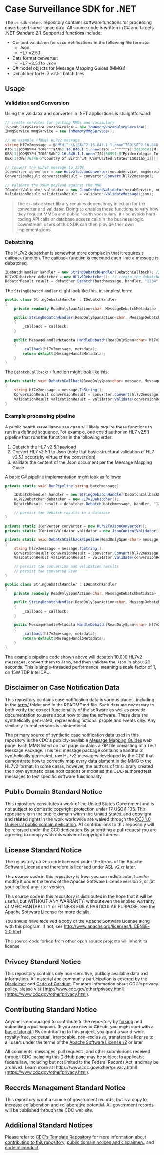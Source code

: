 # Case Surveillance SDK for .NET

The `cs-sdk-dotnet` repository contains software functions for processing case-based surveillance data. All source code is written in C# and targets .NET Standard 2.1. Supported functions include:

- Content validation for case notifications in the following file formats:
    - Json
    - HL7 v2.5.1
- Data format converter:
    - HL7 v2.5.1 to Json
- C# model objects for Message Mapping Guides (MMGs)
- Debatcher for HL7 v2.5.1 batch files

## Usage

### Validation and Conversion
Using the validator and converter in .NET applications is straightforward:

```csharp
// create services for getting MMGs and vocabulary
IVocabularyService vocabService = new InMemoryVocabularyService();
IMmgService mmgService = new InMemoryMmgService();

// an example (fake) HL7v2 message
string hl7v2message = @"MSH|^~\&|SAN^2.16.840.1.1.nnnn^ISO|SF^2.16.840.1.1.nnnn^ISO|PHINCDS^2.16.840.1.1.4.3.2.10^ISO|PHIN^2.16.840.1.1^ISO|20141225120030.1234-0500||ORU^R01^ORU_R01|CONSYPH_V1_0_TM_TC06|T|2.5.1|||||||||NOTF_ORU_v3.0^PHINProfileID^2.16.840.1.1.4.10.3^ISO~Generic_MMG_V2.0^PHINMsgMapID^2.16.840.1.1.4.10.4^ISO~CongenitalSyphilis_MMG_V1.0^PHINMsgMapID^2.16.840.1.1.4.10.4^ISO
PID|1||CONSYPH_TC06^^^SAN&2.16.840.1.1.nnnn&ISO||~^^^^^^S||20130101|M||2054-5^Black or African American^CDCREC|^^^22^71292^^^^22073|||||||||||2186-5^Not Hispanic or Latino^CDCREC
OBR|1||CONSYPH_TC06^SAN^2.16.840.1.1.nnnn^ISO|68991-9^Epidemiologic Information^LN|||20131031170100|||||||||||||||20131031170100|||F||||||10316^Syphilis, Congenital^NND
OBX|1|CWE|78746-5^Country of Birth^LN||USA^United States^ISO3166_1||||||F";

// Convert the HL7v2 message to JSON
IConverter converter = new HL7v2ToJsonConverter(vocabService, mmgService);
ConversionResult conversionResult = converter.Convert(hl7v2message);

// Validate the JSON payload against the MMG
IContentValidator validator = new JsonContentValidator(vocabService, mmgService);
ValidationResult validationResult = validator.ValidateMessage(json);
```

> The `cs-sdk-dotnet` library requires dependency injection for the converter and validator. Doing so enables these functions to vary how they request MMGs and public health vocabulary. It also avoids hard-coding API calls or database access calls in the business logic. Downstream users of this SDK can then provide their own implementations.

### Debatching

The HL7v2 debatcher is somewhat more complex in that it requires a callback function. The callback function is executed each time a message is debatched.

```csharp
IDebatchHandler handler = new StringDebatchHandler(DebatchCallback); // DebatchCallback() is executed for every message in the batch
HL7v2Debatcher debatcher = new HL7v2Debatcher(); // create the debatcher
DebatchResult result = debatcher.Debatch(batchmessage, handler, "1234"); // run the debatching operation
```

The `StringDebatchHandler` might look like this, in simplest form:

```csharp
public class StringDebatchHandler : IDebatchHandler
{
    private readonly ReadOnlySpanAction<char, MessageDebatchMetadata> _callback;

    public StringDebatchHandler(ReadOnlySpanAction<char, MessageDebatchMetadata> callback)
    {
        _callback = callback;
    }

    public MessageHandleMetadata HandleDebatch(ReadOnlySpan<char> hl7v2message, MessageDebatchMetadata metadata)
    {
        _callback(hl7v2message, metadata);
        return default(MessageHandleMetadata);
    }
}
```

The `DebatchCallback()` function might look like this:

```csharp
private static void DebatchCallback(ReadOnlySpan<char> message, MessageDebatchMetadata metadata)
{
    string hl7v2message = message.ToString();
    ConversionResult conversionResult = converter.Convert(hl7v2message, metadata.TransactionId);
    ValidationResult validationResult = validator.Validate(conversionResult.Json, metadata.TransactionId);
}
```

### Example processing pipeline

A public health surveillance use case will likely require these functions to run in a defined sequence. For example, one could author an HL7 v2.5.1 pipeline that runs the functions in the following order:

1. Debatch the HL7 v2.5.1 payload
2. Convert HL7 v2.5.1 to Json (note that basic structural validation of HL7 v2.5.1 occurs by virtue of the conversion)
3. Validate the content of the Json document per the Message Mapping Guide

A basic C# pipeline implementation might look as follows:

```cs
private static void RunPipeline(string batchmessage)
{
    IDebatchHandler handler = new StringDebatchHandler(DebatchCallbackPipeline);
    HL7v2Debatcher debatcher = new HL7v2Debatcher();
    DebatchResult result = debatcher.Debatch(batchmessage, handler, "1234");

    // persist the debatch results in a database
}

private static IConverter converter = new HL7v2ToJsonConverter();
private static IContentValidator validator = new JsonContentValidator();

private static void DebatchCallbackPipeline(ReadOnlySpan<char> message, MessageDebatchMetadata metadata)
{
    string hl7v2message = message.ToString();
    ConversionResult conversionResult = converter.Convert(hl7v2message, metadata.TransactionId);
    ValidationResult validationResult = validator.Validate(conversionResult.Json, metadata.TransactionId);

    // persist the conversion and validation results
    // persist the converted Json
}

public class StringDebatchHandler : IDebatchHandler
{
    private readonly ReadOnlySpanAction<char, MessageDebatchMetadata> _callback;

    public StringDebatchHandler(ReadOnlySpanAction<char, MessageDebatchMetadata> callback)
    {
        _callback = callback;
    }

    public MessageHandleMetadata HandleDebatch(ReadOnlySpan<char> hl7v2message, MessageDebatchMetadata metadata)
    {
        _callback(hl7v2message, metadata);
        return default(MessageHandleMetadata);
    }
}
```

The example pipeline code shown above will debatch 10,000 HL7v2 messages, convert them to Json, and then validate the Json in about 20 seconds. This is single-threaded performance, meaning a scale factor of 1, on 15W TDP Intel CPU.

## Disclaimer on Case Notification Data

This repository contains case notification data in various places, including in the [tests/](tests/) folder and in the README.md file. Such data are necessary to both verify the correct functionality of the software as well as provide documentation to users about how to use the software. These data are synthetically generated, representing fictional people and events only. Any similarity to real persons is unintentional.

The primary source of synthetic case notification data used in this repository is the CDC's publicly-available [Message Mapping Guides](https://ndc.services.cdc.gov/message-mapping-guides/) web page. Each MMG listed on that page contains a ZIP file consisting of a Test Message Package. This test message package contains a handful of synthetically generated, raw HL7v2 messages developed by the CDC that demonstrate how to correctly map every data element in the MMG to the HL7v2 format. In some cases, however, the authors of this library created their own synthetic case notifications or modified the CDC-authored test messages to test specific software functionality.

## Public Domain Standard Notice
This repository constitutes a work of the United States Government and is not
subject to domestic copyright protection under 17 USC § 105. This repository is in
the public domain within the United States, and copyright and related rights in
the work worldwide are waived through the [CC0 1.0 Universal public domain dedication](https://creativecommons.org/publicdomain/zero/1.0/).
All contributions to this repository will be released under the CC0 dedication. By
submitting a pull request you are agreeing to comply with this waiver of
copyright interest.

## License Standard Notice
The repository utilizes code licensed under the terms of the Apache Software
License and therefore is licensed under ASL v2 or later.

This source code in this repository is free: you can redistribute it and/or modify it under
the terms of the Apache Software License version 2, or (at your option) any
later version.

This source code in this repository is distributed in the hope that it will be useful, but WITHOUT ANY
WARRANTY; without even the implied warranty of MERCHANTABILITY or FITNESS FOR A
PARTICULAR PURPOSE. See the Apache Software License for more details.

You should have received a copy of the Apache Software License along with this
program. If not, see http://www.apache.org/licenses/LICENSE-2.0.html

The source code forked from other open source projects will inherit its license.

## Privacy Standard Notice
This repository contains only non-sensitive, publicly available data and
information. All material and community participation is covered by the
[Disclaimer](https://github.com/CDCgov/template/blob/master/DISCLAIMER.md)
and [Code of Conduct](https://github.com/CDCgov/template/blob/master/code-of-conduct.md).
For more information about CDC's privacy policy, please visit [http://www.cdc.gov/other/privacy.html](https://www.cdc.gov/other/privacy.html).

## Contributing Standard Notice
Anyone is encouraged to contribute to the repository by [forking](https://help.github.com/articles/fork-a-repo)
and submitting a pull request. (If you are new to GitHub, you might start with a
[basic tutorial](https://help.github.com/articles/set-up-git).) By contributing
to this project, you grant a world-wide, royalty-free, perpetual, irrevocable,
non-exclusive, transferable license to all users under the terms of the
[Apache Software License v2](https://www.apache.org/licenses/LICENSE-2.0.html) or
later.

All comments, messages, pull requests, and other submissions received through
CDC including this GitHub page may be subject to applicable federal law, including but not limited to the Federal Records Act, and may be archived. Learn more at [https://www.cdc.gov/other/privacy.html](https://www.cdc.gov/other/privacy.html).

## Records Management Standard Notice
This repository is not a source of government records, but is a copy to increase
collaboration and collaborative potential. All government records will be
published through the [CDC web site](https://www.cdc.gov).

## Additional Standard Notices
Please refer to [CDC's Template Repository](https://github.com/CDCgov/template)
for more information about [contributing to this repository](https://github.com/CDCgov/template/blob/master/CONTRIBUTING.md),
[public domain notices and disclaimers](https://github.com/CDCgov/template/blob/master/DISCLAIMER.md),
and [code of conduct](https://github.com/CDCgov/template/blob/master/code-of-conduct.md).